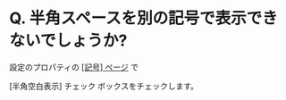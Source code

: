 # Q. 半角スペースを別の記号で表示できないでしょうか?

設定のプロパティの [\[記号\] ページ](../../dlg/properties/marks/index) で

\[半角空白表示\] チェック ボックスをチェックします。
